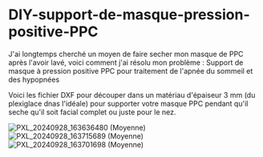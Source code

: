 # DIY-support-de-masque-pression-positive-PPC
J'ai longtemps cherché un moyen de faire secher mon masque de PPC après l'avoir lavé, voici comment j'ai résolu mon problème :
Support de masque à pression positive PPC pour traitement de l'apnée du sommeil et des hypopnées

Voici les fichier DXF pour découper dans un matériau d'épaiseur 3 mm (du plexiglace dnas l'idéale) pour supporter votre masque PPC pendant qu'il seche qu'il soit facial complet ou juste pour le nez. 




![PXL_20240928_163636480 (Moyenne)](https://github.com/user-attachments/assets/f224edac-f211-425b-aa28-d869fb0a65f6)
![PXL_20240928_163715689 (Moyenne)](https://github.com/user-attachments/assets/d9012be1-3664-496d-8ec3-e924410dad69)
![PXL_20240928_163701698 (Moyenne)](https://github.com/user-attachments/assets/f2cbcd06-ff22-4032-b935-40779a0cedd0)
